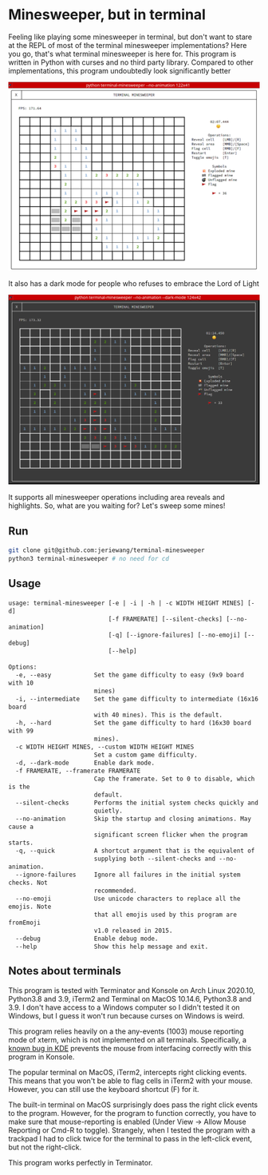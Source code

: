 # Minesweeper, but in terminal

Feeling like playing some minesweeper in terminal, but don't want to stare at the REPL of most of the terminal 
minesweeper implementations? Here you go, that's what terminal minesweeper is here for. This program is written 
in Python with curses and no third party library. Compared to other implementations, this program undoubtedly
look significantly better

![](screenshots/area_highlight.png)

It also has a dark mode for people who refuses to embrace the Lord of Light

![](screenshots/darkmode.png)

It supports all minesweeper operations including area reveals and highlights. So, what are you waiting for?
Let's sweep some mines!

## Run
```sh
git clone git@github.com:jeriewang/terminal-minesweeper
python3 terminal-minesweeper # no need for cd
```

## Usage
```
usage: terminal-minesweeper [-e | -i | -h | -c WIDTH HEIGHT MINES] [-d]
                            [-f FRAMERATE] [--silent-checks] [--no-animation]
                            [-q] [--ignore-failures] [--no-emoji] [--debug]
                            [--help]

Options:
  -e, --easy            Set the game difficulty to easy (9x9 board with 10
                        mines)
  -i, --intermediate    Set the game difficulty to intermediate (16x16 board
                        with 40 mines). This is the default.
  -h, --hard            Set the game difficulty to hard (16x30 board with 99
                        mines).
  -c WIDTH HEIGHT MINES, --custom WIDTH HEIGHT MINES
                        Set a custom game difficulty.
  -d, --dark-mode       Enable dark mode.
  -f FRAMERATE, --framerate FRAMERATE
                        Cap the framerate. Set to 0 to disable, which is the
                        default.
  --silent-checks       Performs the initial system checks quickly and
                        quietly.
  --no-animation        Skip the startup and closing animations. May cause a
                        significant screen flicker when the program starts.
  -q, --quick           A shortcut argument that is the equivalent of
                        supplying both --silent-checks and --no-animation.
  --ignore-failures     Ignore all failures in the initial system checks. Not
                        recommended.
  --no-emoji            Use unicode characters to replace all the emojis. Note
                        that all emojis used by this program are fromEmoji
                        v1.0 released in 2015.
  --debug               Enable debug mode.
  --help                Show this help message and exit.
```

## Notes about terminals

This program is tested with Terminator and Konsole on Arch Linux 2020.10, Python3.8 and 3.9,
iTerm2 and Terminal on MacOS 10.14.6, Python3.8 and 3.9. I don't have access to a Windows computer so 
I didn't tested it on Windows, but I guess it won't run because curses on Windows is weird.

This program relies heavily on a the any-events (1003) mouse reporting mode of xterm, which is not implemented
on all terminals. Specifically, a [known bug in KDE](https://bugs.kde.org/show_bug.cgi?id=423333) prevents the mouse
from interfacing correctly with this program in Konsole.

The popular terminal on MacOS, iTerm2, intercepts right clicking events. This means that you won't be able to flag
cells in iTerm2 with your mouse. However, you can still use the keyboard shortcut (F) for it. 

The built-in terminal on MacOS surprisingly does pass the right click events to the program. However, for the program 
to function correctly, you have to make sure that mouse-reporting is enabled (Under View -> Allow Mouse Reporting 
or Cmd-R to toggle). Strangely, when I tested the program with a trackpad I had to click twice for the terminal 
to pass in the left-click event, but not the right-click. 

This program works perfectly in Terminator. 
